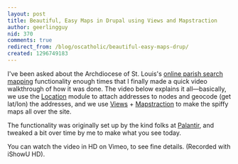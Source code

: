 ```yaml
---
layout: post
title: Beautiful, Easy Maps in Drupal using Views and Mapstraction
author: geerlingguy
nid: 370
comments: true
redirect_from: /blog/oscatholic/beautiful-easy-maps-drup/
created: 1296749183
---
```

<p>I've been asked about the Archdiocese of St. Louis's <a href="http://archstl.org/parishes">online parish search mapping</a> functionality enough times that I finally made a quick video walkthrough of how it was done. The video below explains it all—basically, we use the <a href="http://drupal.org/project/location">Location</a> module to attach addresses to nodes and geocode (get lat/lon) the addresses, and we use <a href="http://drupal.org/project/views">Views</a> + <a href="http://drupal.org/project/mapstraction">Mapstraction</a> to make the spiffy maps all over the site.</p>
<p>The functionality was originally set up by the kind folks at&nbsp;<a href="http://www.palantir.net/">Palantir</a>, and tweaked a bit over time by me to make what you see today.</p>
<p>You can watch the video in HD on Vimeo, to see fine details. (Recorded with iShowU HD).</p>
